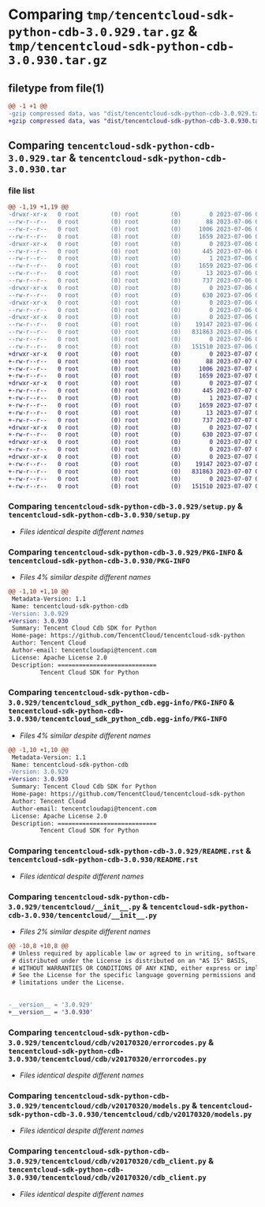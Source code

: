 # Comparing `tmp/tencentcloud-sdk-python-cdb-3.0.929.tar.gz` & `tmp/tencentcloud-sdk-python-cdb-3.0.930.tar.gz`

## filetype from file(1)

```diff
@@ -1 +1 @@
-gzip compressed data, was "dist/tencentcloud-sdk-python-cdb-3.0.929.tar", last modified: Thu Jul  6 00:21:05 2023, max compression
+gzip compressed data, was "dist/tencentcloud-sdk-python-cdb-3.0.930.tar", last modified: Fri Jul  7 00:18:37 2023, max compression
```

## Comparing `tencentcloud-sdk-python-cdb-3.0.929.tar` & `tencentcloud-sdk-python-cdb-3.0.930.tar`

### file list

```diff
@@ -1,19 +1,19 @@
-drwxr-xr-x   0 root         (0) root         (0)        0 2023-07-06 00:21:05.000000 tencentcloud-sdk-python-cdb-3.0.929/
--rw-r--r--   0 root         (0) root         (0)       88 2023-07-06 00:21:05.000000 tencentcloud-sdk-python-cdb-3.0.929/setup.cfg
--rw-r--r--   0 root         (0) root         (0)     1006 2023-07-06 00:21:05.000000 tencentcloud-sdk-python-cdb-3.0.929/setup.py
--rw-r--r--   0 root         (0) root         (0)     1659 2023-07-06 00:21:05.000000 tencentcloud-sdk-python-cdb-3.0.929/PKG-INFO
-drwxr-xr-x   0 root         (0) root         (0)        0 2023-07-06 00:21:05.000000 tencentcloud-sdk-python-cdb-3.0.929/tencentcloud_sdk_python_cdb.egg-info/
--rw-r--r--   0 root         (0) root         (0)      445 2023-07-06 00:21:05.000000 tencentcloud-sdk-python-cdb-3.0.929/tencentcloud_sdk_python_cdb.egg-info/SOURCES.txt
--rw-r--r--   0 root         (0) root         (0)        1 2023-07-06 00:21:05.000000 tencentcloud-sdk-python-cdb-3.0.929/tencentcloud_sdk_python_cdb.egg-info/dependency_links.txt
--rw-r--r--   0 root         (0) root         (0)     1659 2023-07-06 00:21:05.000000 tencentcloud-sdk-python-cdb-3.0.929/tencentcloud_sdk_python_cdb.egg-info/PKG-INFO
--rw-r--r--   0 root         (0) root         (0)       13 2023-07-06 00:21:05.000000 tencentcloud-sdk-python-cdb-3.0.929/tencentcloud_sdk_python_cdb.egg-info/top_level.txt
--rw-r--r--   0 root         (0) root         (0)      737 2023-07-06 00:21:05.000000 tencentcloud-sdk-python-cdb-3.0.929/README.rst
-drwxr-xr-x   0 root         (0) root         (0)        0 2023-07-06 00:21:05.000000 tencentcloud-sdk-python-cdb-3.0.929/tencentcloud/
--rw-r--r--   0 root         (0) root         (0)      630 2023-07-06 00:21:05.000000 tencentcloud-sdk-python-cdb-3.0.929/tencentcloud/__init__.py
-drwxr-xr-x   0 root         (0) root         (0)        0 2023-07-06 00:21:05.000000 tencentcloud-sdk-python-cdb-3.0.929/tencentcloud/cdb/
--rw-r--r--   0 root         (0) root         (0)        0 2023-07-06 00:21:05.000000 tencentcloud-sdk-python-cdb-3.0.929/tencentcloud/cdb/__init__.py
-drwxr-xr-x   0 root         (0) root         (0)        0 2023-07-06 00:21:05.000000 tencentcloud-sdk-python-cdb-3.0.929/tencentcloud/cdb/v20170320/
--rw-r--r--   0 root         (0) root         (0)    19147 2023-07-06 00:21:05.000000 tencentcloud-sdk-python-cdb-3.0.929/tencentcloud/cdb/v20170320/errorcodes.py
--rw-r--r--   0 root         (0) root         (0)   831863 2023-07-06 00:21:05.000000 tencentcloud-sdk-python-cdb-3.0.929/tencentcloud/cdb/v20170320/models.py
--rw-r--r--   0 root         (0) root         (0)        0 2023-07-06 00:21:05.000000 tencentcloud-sdk-python-cdb-3.0.929/tencentcloud/cdb/v20170320/__init__.py
--rw-r--r--   0 root         (0) root         (0)   151510 2023-07-06 00:21:05.000000 tencentcloud-sdk-python-cdb-3.0.929/tencentcloud/cdb/v20170320/cdb_client.py
+drwxr-xr-x   0 root         (0) root         (0)        0 2023-07-07 00:18:37.000000 tencentcloud-sdk-python-cdb-3.0.930/
+-rw-r--r--   0 root         (0) root         (0)       88 2023-07-07 00:18:37.000000 tencentcloud-sdk-python-cdb-3.0.930/setup.cfg
+-rw-r--r--   0 root         (0) root         (0)     1006 2023-07-07 00:18:36.000000 tencentcloud-sdk-python-cdb-3.0.930/setup.py
+-rw-r--r--   0 root         (0) root         (0)     1659 2023-07-07 00:18:37.000000 tencentcloud-sdk-python-cdb-3.0.930/PKG-INFO
+drwxr-xr-x   0 root         (0) root         (0)        0 2023-07-07 00:18:37.000000 tencentcloud-sdk-python-cdb-3.0.930/tencentcloud_sdk_python_cdb.egg-info/
+-rw-r--r--   0 root         (0) root         (0)      445 2023-07-07 00:18:37.000000 tencentcloud-sdk-python-cdb-3.0.930/tencentcloud_sdk_python_cdb.egg-info/SOURCES.txt
+-rw-r--r--   0 root         (0) root         (0)        1 2023-07-07 00:18:37.000000 tencentcloud-sdk-python-cdb-3.0.930/tencentcloud_sdk_python_cdb.egg-info/dependency_links.txt
+-rw-r--r--   0 root         (0) root         (0)     1659 2023-07-07 00:18:37.000000 tencentcloud-sdk-python-cdb-3.0.930/tencentcloud_sdk_python_cdb.egg-info/PKG-INFO
+-rw-r--r--   0 root         (0) root         (0)       13 2023-07-07 00:18:37.000000 tencentcloud-sdk-python-cdb-3.0.930/tencentcloud_sdk_python_cdb.egg-info/top_level.txt
+-rw-r--r--   0 root         (0) root         (0)      737 2023-07-07 00:18:36.000000 tencentcloud-sdk-python-cdb-3.0.930/README.rst
+drwxr-xr-x   0 root         (0) root         (0)        0 2023-07-07 00:18:37.000000 tencentcloud-sdk-python-cdb-3.0.930/tencentcloud/
+-rw-r--r--   0 root         (0) root         (0)      630 2023-07-07 00:18:36.000000 tencentcloud-sdk-python-cdb-3.0.930/tencentcloud/__init__.py
+drwxr-xr-x   0 root         (0) root         (0)        0 2023-07-07 00:18:37.000000 tencentcloud-sdk-python-cdb-3.0.930/tencentcloud/cdb/
+-rw-r--r--   0 root         (0) root         (0)        0 2023-07-07 00:18:36.000000 tencentcloud-sdk-python-cdb-3.0.930/tencentcloud/cdb/__init__.py
+drwxr-xr-x   0 root         (0) root         (0)        0 2023-07-07 00:18:37.000000 tencentcloud-sdk-python-cdb-3.0.930/tencentcloud/cdb/v20170320/
+-rw-r--r--   0 root         (0) root         (0)    19147 2023-07-07 00:18:36.000000 tencentcloud-sdk-python-cdb-3.0.930/tencentcloud/cdb/v20170320/errorcodes.py
+-rw-r--r--   0 root         (0) root         (0)   831863 2023-07-07 00:18:36.000000 tencentcloud-sdk-python-cdb-3.0.930/tencentcloud/cdb/v20170320/models.py
+-rw-r--r--   0 root         (0) root         (0)        0 2023-07-07 00:18:36.000000 tencentcloud-sdk-python-cdb-3.0.930/tencentcloud/cdb/v20170320/__init__.py
+-rw-r--r--   0 root         (0) root         (0)   151510 2023-07-07 00:18:36.000000 tencentcloud-sdk-python-cdb-3.0.930/tencentcloud/cdb/v20170320/cdb_client.py
```

### Comparing `tencentcloud-sdk-python-cdb-3.0.929/setup.py` & `tencentcloud-sdk-python-cdb-3.0.930/setup.py`

 * *Files identical despite different names*

### Comparing `tencentcloud-sdk-python-cdb-3.0.929/PKG-INFO` & `tencentcloud-sdk-python-cdb-3.0.930/PKG-INFO`

 * *Files 4% similar despite different names*

```diff
@@ -1,10 +1,10 @@
 Metadata-Version: 1.1
 Name: tencentcloud-sdk-python-cdb
-Version: 3.0.929
+Version: 3.0.930
 Summary: Tencent Cloud Cdb SDK for Python
 Home-page: https://github.com/TencentCloud/tencentcloud-sdk-python
 Author: Tencent Cloud
 Author-email: tencentcloudapi@tencent.com
 License: Apache License 2.0
 Description: ============================
         Tencent Cloud SDK for Python
```

### Comparing `tencentcloud-sdk-python-cdb-3.0.929/tencentcloud_sdk_python_cdb.egg-info/PKG-INFO` & `tencentcloud-sdk-python-cdb-3.0.930/tencentcloud_sdk_python_cdb.egg-info/PKG-INFO`

 * *Files 4% similar despite different names*

```diff
@@ -1,10 +1,10 @@
 Metadata-Version: 1.1
 Name: tencentcloud-sdk-python-cdb
-Version: 3.0.929
+Version: 3.0.930
 Summary: Tencent Cloud Cdb SDK for Python
 Home-page: https://github.com/TencentCloud/tencentcloud-sdk-python
 Author: Tencent Cloud
 Author-email: tencentcloudapi@tencent.com
 License: Apache License 2.0
 Description: ============================
         Tencent Cloud SDK for Python
```

### Comparing `tencentcloud-sdk-python-cdb-3.0.929/README.rst` & `tencentcloud-sdk-python-cdb-3.0.930/README.rst`

 * *Files identical despite different names*

### Comparing `tencentcloud-sdk-python-cdb-3.0.929/tencentcloud/__init__.py` & `tencentcloud-sdk-python-cdb-3.0.930/tencentcloud/__init__.py`

 * *Files 2% similar despite different names*

```diff
@@ -10,8 +10,8 @@
 # Unless required by applicable law or agreed to in writing, software
 # distributed under the License is distributed on an "AS IS" BASIS,
 # WITHOUT WARRANTIES OR CONDITIONS OF ANY KIND, either express or implied.
 # See the License for the specific language governing permissions and
 # limitations under the License.
 
 
-__version__ = '3.0.929'
+__version__ = '3.0.930'
```

### Comparing `tencentcloud-sdk-python-cdb-3.0.929/tencentcloud/cdb/v20170320/errorcodes.py` & `tencentcloud-sdk-python-cdb-3.0.930/tencentcloud/cdb/v20170320/errorcodes.py`

 * *Files identical despite different names*

### Comparing `tencentcloud-sdk-python-cdb-3.0.929/tencentcloud/cdb/v20170320/models.py` & `tencentcloud-sdk-python-cdb-3.0.930/tencentcloud/cdb/v20170320/models.py`

 * *Files identical despite different names*

### Comparing `tencentcloud-sdk-python-cdb-3.0.929/tencentcloud/cdb/v20170320/cdb_client.py` & `tencentcloud-sdk-python-cdb-3.0.930/tencentcloud/cdb/v20170320/cdb_client.py`

 * *Files identical despite different names*

